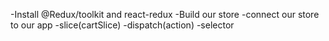 -Install @Redux/toolkit and react-redux
-Build our store
-connect our store to our app
-slice(cartSlice)
-dispatch(action)
-selector
